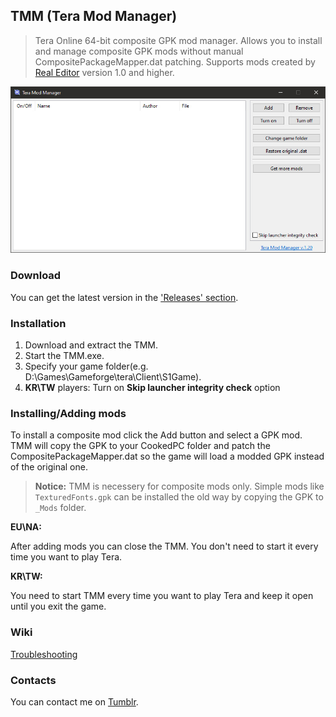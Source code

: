 ## TMM (Tera Mod Manager)
> Tera Online 64-bit composite GPK mod manager. Allows you to install and manage composite GPK mods without manual CompositePackageMapper.dat patching.
> Supports mods created by [Real Editor](https://github.com/VenoMKO/RealEditor#real-editor) version 1.0 and higher.

![Header Image](.gitresources/TMM_header.jpg)

### Download

You can get the latest version in the ['Releases' section](https://github.com/VenoMKO/TMM/releases).

### Installation

1. Download and extract the TMM.
2. Start the TMM.exe.
3. Specify your game folder(e.g. D:\Games\Gameforge\tera\Client\S1Game).
4. **KR\TW** players: Turn on **Skip launcher integrity check** option

### Installing/Adding mods

To install a composite mod click the Add button and select a GPK mod.
TMM will copy the GPK to your CookedPC folder and patch the CompositePackageMapper.dat so the game will load a modded GPK instead of the original one.
> **Notice:** TMM is necessery for composite mods only. Simple mods like `TexturedFonts.gpk` can be installed the old way by copying the GPK to `_Mods` folder.

**EU\NA:**

After adding mods you can close the TMM. You don't need to start it every time you want to play Tera.

**KR\TW:**

You need to start TMM every time you want to play Tera and keep it open until you exit the game.

### Wiki

[Troubleshooting](https://github.com/VenoMKO/TMM/wiki)

### Contacts

You can contact me on [Tumblr](https://yupimods.tumblr.com/).
